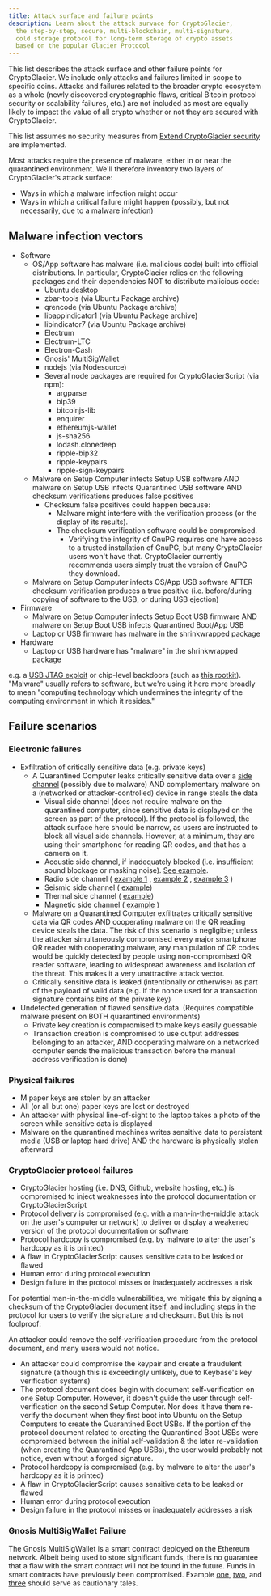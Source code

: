 ```yaml
---
title: Attack surface and failure points
description: Learn about the attack survace for CryptoGlacier,
  the step-by-step, secure, multi-blockchain, multi-signature,
  cold storage protocol for long-term storage of crypto assets
  based on the popular Glacier Protocol
---
```


This list describes the attack surface and other failure points for
CryptoGlacier. We
include only attacks and failures limited in scope to specific coins.
Attacks and failures related to the broader crypto ecosystem as a whole (newly
discovered cryptographic flaws, critical Bitcoin protocol security or
scalability failures, etc.) are not included as most are equally likely to
impact the value of all crypto whether or not they are secured with
CryptoGlacier.

This list assumes no security measures from [Extend CryptoGlacier security](../extend/security.md) are implemented.

Most attacks require the presence of malware, either in or near the quarantined environment. We'll therefore inventory two layers of CryptoGlacier's attack surface:

* Ways in which a malware infection might occur
* Ways in which a critical failure might happen (possibly, but not necessarily, due to a malware infection)

## Malware infection vectors

* Software
  * OS/App software has malware (i.e. malicious code) built into official distributions. In particular, CryptoGlacier relies on the following packages and their dependencies NOT to distribute malicious code:
    * Ubuntu desktop
    * zbar-tools (via Ubuntu Package archive)
    * qrencode (via Ubuntu Package archive)
    * libappindicator1 (via Ubuntu Package archive)
    * libindicator7 (via Ubuntu Package archive)
    * Electrum
    * Electrum-LTC
    * Electron-Cash
    * Gnosis' MultiSigWallet
    * nodejs (via Nodesource)
    * Several node packages are required for CryptoGlacierScript (via npm):
      * argparse
      * bip39
      * bitcoinjs-lib
      * enquirer
      * ethereumjs-wallet
      * js-sha256
      * lodash.clonedeep
      * ripple-bip32
      * ripple-keypairs
      * ripple-sign-keypairs
  * Malware on Setup Computer infects Setup USB software AND malware on Setup USB infects Quarantined USB software AND checksum verifications produces false positives
    * Checksum false positives could happen because:
      * Malware might interfere with the verification process (or the display of its results).
      * The checksum verification software could be compromised.
        * Verifying the integrity of GnuPG requires one have access to a trusted installation of GnuPG, but many CryptoGlacier users won't have that. CryptoGlacier currently recommends users simply trust the version of GnuPG they download.
  * Malware on Setup Computer infects OS/App USB software AFTER checksum verification produces a true positive (i.e. before/during copying of software to the USB, or during USB ejection)
* Firmware
  * Malware on Setup Computer infects Setup Boot USB firmware AND malware on Setup Boot USB infects Quarantined Boot/App USB
  * Laptop or USB firmware has malware in the shrinkwrapped package
* Hardware
  * Laptop or USB hardware has "malware" in the shrinkwrapped package

e.g. a  [USB JTAG exploit](http://www.itnews.com.au/news/intel-debugger-interface-open-to-hacking-via-usb-446889)  or chip-level backdoors (such as
[this rootkit](https://www.wired.com/2016/06/demonically-clever-backdoor-hides-inside-computer-chip/)). "Malware" usually refers to software, but we're using it here more broadly to mean "computing technology which undermines the integrity of the computing environment in which it resides."

## Failure scenarios

### Electronic failures

* Exfiltration of critically sensitive data (e.g. private keys)
  * A Quarantined Computer leaks critically sensitive data over a
  [side channel](https://en.wikipedia.org/wiki/Side-channel_attack)
  (possibly due to malware) AND complementary malware on a (networked or attacker-controlled) device in range steals the data
    * Visual side channel (does not require malware on the quarantined computer, since sensitive data is displayed on the screen as part of the protocol).
    If the protocol is followed, the attack surface here should be narrow, as users are instructed to block all visual side channels. However, at a minimum, they are using their smartphone for reading QR codes, and that has a camera on it.
    * Acoustic side channel, if inadequately blocked (i.e. insufficient sound blockage or masking noise). [See example](https://www.wired.com/2016/06/clever-attack-uses-sound-computers-fan-steal-data/).
    * Radio side channel ( [example 1](https://www.usenix.org/legacy/event/sec09/tech/full_papers/vuagnoux.pdf) , [example 2](http://cyber.bgu.ac.il/content/how-leak-sensitive-data-isolated-computer-air-gap-near-mobile-phone-airhopper) , [example 3](https://www.wired.com/2015/06/radio-bug-can-steal-laptop-crypto-keys-fits-inside-pita/) )
    * Seismic side channel ( [example](https://www.cc.gatech.edu/fac/traynor/papers/traynor-ccs11.pdf))
    * Thermal side channel ( [example](http://cyber.bgu.ac.il/blog/bitwhisper-heat-air-gap))
    * Magnetic side channel ( [example](http://fc15.ifca.ai/preproceedings/paper_14.pdf) )
  * Malware on a Quarantined Computer exfiltrates critically sensitive data via QR codes AND cooperating malware on the QR reading device steals the data.
  The risk of this scenario is negligible; unless the attacker simultaneously compromised every major smartphone QR reader with cooperating malware, any manipulation of QR codes would be quickly detected by people using non-compromised QR reader software, leading to widespread awareness and isolation of the threat. This makes it a very unattractive attack vector.
  * Critically sensitive data is leaked (intentionally or otherwise) as part of the payload of valid data (e.g. if the nonce used for a transaction signature contains bits of the private key)
* Undetected generation of flawed sensitive data.
(Requires compatible malware present on BOTH quarantined environments)
  * Private key creation is compromised to make keys easily guessable
  * Transaction creation is compromised to use output addresses belonging to an attacker, AND cooperating malware on a networked computer sends the malicious transaction before the manual address verification is done)

### Physical failures

* M paper keys are stolen by an attacker
* All (or all but one) paper keys are lost or destroyed
* An attacker with physical line-of-sight to the laptop takes a photo of the screen while sensitive data is displayed
* Malware on the quarantined machines writes sensitive data to persistent media (USB or laptop hard drive) AND the hardware is physically stolen afterward

### CryptoGlacier protocol failures
* CryptoGlacier hosting (i.e. DNS, Github, website hosting, etc.) is compromised
to inject weaknesses into the protocol documentation or CryptoGlacierScript
* Protocol delivery is compromised (e.g. with
a man-in-the-middle attack on the user's computer or network) to deliver
or display a weakened version of the protocol documentation or
software
* Protocol hardcopy is compromised (e.g. by malware to alter the user's hardcopy as it is printed)
* A flaw in CryptoGlacierScript causes sensitive data to be leaked or flawed
* Human error during protocol execution
* Design failure in the protocol misses or inadequately addresses a risk

For potential man-in-the-middle vulnerabilities, we mitigate this by signing a
checksum of the CryptoGlacier document itself, and including steps in the protocol for
users to verify the signature and checksum. But this is not foolproof:


An attacker could remove the self-verification procedure from the protocol document,
and many users would not notice.
* An attacker could compromise the keypair and create a fraudulent signature
(although this is exceedingly unlikely, due to Keybase's key verification systems)
* The protocol document does begin with document self-verification on one Setup
Computer. However, it doesn't guide the user through self-verification on the second
Setup Computer. Nor does it have them re-verify the document when they first boot
into Ubuntu on the Setup Computers to create the Quarantined Boot USBs. If the
portion of the protocol document related to creating the Quarantined Boot USBs were
compromised between the initial self-validation & the later re-validation (when
creating the Quarantined App USBs), the user would probably not notice, even without
a forged signature.
* Protocol hardcopy is compromised (e.g. by malware to alter the user's hardcopy as
it is printed)
* A flaw in CryptoGlacierScript causes sensitive data to be leaked or flawed
* Human error during protocol execution
* Design failure in the protocol misses or inadequately addresses a risk

### Gnosis MultiSigWallet Failure
The Gnosis MultiSigWallet is a smart contract deployed on the Ethereum network.
Albeit being used to store significant funds, there is no guarantee that a flaw
with the smart contract will not be found in the future. Funds in smart
contracts have previously been compromised. Example [one](https://www.coindesk.com/30-million-ether-reported-stolen-parity-wallet-breach),
[two](https://medium.com/swlh/the-story-of-the-dao-its-history-and-consequences-71e6a8a551ee),
and [three](https://mashable.com/2017/11/08/ethereum-parity-bug/) should serve
as cautionary tales.
